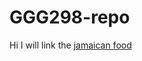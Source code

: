 # GGG298-repo

Hi I will link the [jamaican food](https://en.wikipedia.org/wiki/List_of_Jamaican_dishes_and_foods)
